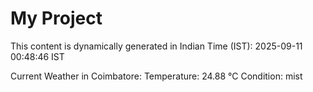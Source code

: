 # My Project

This content is dynamically generated in Indian Time (IST): 2025-09-11 00:48:46 IST


Current Weather in Coimbatore:
Temperature: 24.88 °C
Condition: mist
